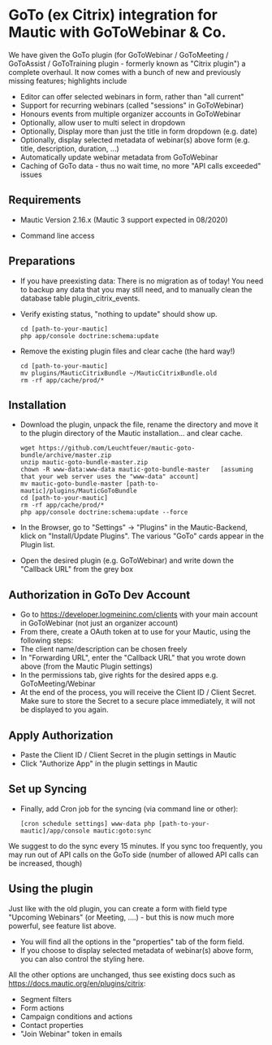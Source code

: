 # GoTo (ex Citrix) integration for Mautic with GoToWebinar & Co.

We have given the GoTo plugin (for GoToWebinar / GoToMeeting / GoToAssist / GoToTraining plugin - formerly known as "Citrix plugin") a complete overhaul. It now comes with a bunch of new and previously missing features; highlights include
- Editor can offer selected webinars in form, rather than "all current"
- Support for recurring webinars (called "sessions" in GoToWebinar)
- Honours events from multiple organizer accounts in GoToWebinar
- Optionally, allow user to multi select in dropdown
- Optionally, Display more than just the title in form dropdown (e.g. date)
- Optionally, display selected metadata of webinar(s) above form (e.g. title, description, duration, ...)
- Automatically update webinar metadata from GoToWebinar
- Caching of GoTo data - thus no wait time, no more "API calls exceeded" issues

## Requirements
* Mautic Version 2.16.x (Mautic 3 support expected in 08/2020)

* Command line access

## Preparations
* If you have preexisting data: There is no migration as of today! You need to backup any data that you may still need, and to manually clean the database table plugin_citrix_events.

* Verify existing status, "nothing to update" should show up.

      cd [path-to-your-mautic]
      php app/console doctrine:schema:update
      
* Remove the existing plugin files and clear cache (the hard way!)

      cd [path-to-your-mautic]
      mv plugins/MauticCitrixBundle ~/MauticCitrixBundle.old
      rm -rf app/cache/prod/*
    
## Installation
* Download the plugin, unpack the file, rename the directory and move it to the plugin directory of the Mautic installation... and clear cache.

      wget https://github.com/Leuchtfeuer/mautic-goto-bundle/archive/master.zip
      unzip mautic-goto-bundle-master.zip
      chown -R www-data:www-data mautic-goto-bundle-master   [assuming that your web server uses the "www-data" account]
      mv mautic-goto-bundle-master [path-to-mautic]/plugins/MauticGoToBundle
      cd [path-to-your-mautic]
      rm -rf app/cache/prod/*
      php app/console doctrine:schema:update --force
      
            
* In the Browser, go to "Settings" -> "Plugins" in the Mautic-Backend, klick on "Install/Update Plugins". The various "GoTo" cards appear in the Plugin list.
* Open the desired plugin (e.g. GoToWebinar) and write down the "Callback URL" from the grey box
    
## Authorization in GoTo Dev Account
* Go to https://developer.logmeininc.com/clients with your main account in GoToWebinar (not just an organizer account)
* From there, create a OAuth token at  to use for your Mautic, using the following steps:
* The client name/description can be chosen freely
* In "Forwarding URL", enter the "Callback URL" that you wrote down above (from the Mautic Plugin settings)
* In the permissions tab, give rights for the desired apps e.g. GoToMeeting/Webinar
* At the end of the process, you will receive the Client ID / Client Secret. Make sure to store the Secret to a secure place immediately, it will not be displayed to you again.

## Apply Authorization
* Paste the Client ID / Client Secret in the plugin settings in Mautic
* Click "Authorize App" in the plugin settings in Mautic

## Set up Syncing
* Finally, add Cron job for the syncing (via command line or other):

      [cron schedule settings] www-data php [path-to-your-mautic]/app/console mautic:goto:sync

We suggest to do the sync every 15 minutes. If you sync too frequently, you may run out of API calls on the GoTo side (number of allowed API calls can be increased, though)

## Using the plugin

Just like with the old plugin, you can create a form with field type "Upcoming Webinars" (or Meeting, ....) - but this is now much more powerful, see feature list above.
* You will find all the options in the "properties" tab of the form field.
* If you choose to display selected metadata of webinar(s) above form, you can also control the styling here.

All the other options are unchanged, thus see existing docs such as https://docs.mautic.org/en/plugins/citrix:
* Segment filters
* Form actions
* Campaign conditions and actions
* Contact properties
* "Join Webinar" token in emails

